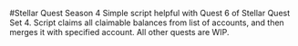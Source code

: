 #Stellar Quest Season 4
Simple script helpful with Quest 6 of Stellar Quest Set 4. Script claims all claimable balances from list of accounts, and then merges it with specified account. All other quests are WIP.
